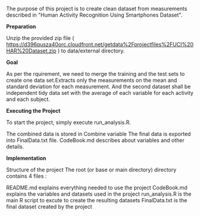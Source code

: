The purpose of this project is to create clean dataset from measurements described in "Human Activity Recognition Using Smartphones Dataset".

**Preparation**

Unzip the provided zip file ( https://d396qusza40orc.cloudfront.net/getdata%2Fprojectfiles%2FUCI%20HAR%20Dataset.zip  ) to data/external directory. 

**Goal**

As per the rquirement, we need to merge the training and the test sets to create one data set.Extracts only the measurements on the mean and standard deviation for each measurement. 
And the second dataset shall be independent tidy data set with the average of each variable for each activity and each subject.

**Executing the Project**

To start the project, simply execute run_analysis.R. 

The combined data is stored in Combine variable
The final data is exported into FinalData.txt file.
CodeBook.md describes about variables and other details.

**Implementation**

Structure of the project
The root (or base or main directory) directory contains 4 files :

README.md explains everything needed to use the project
CodeBook.md explains the variables and datasets used in the project
run_analysis.R is the main R script to excute to create the resulting datasets
FinalData.txt is the final dataset created by the project
